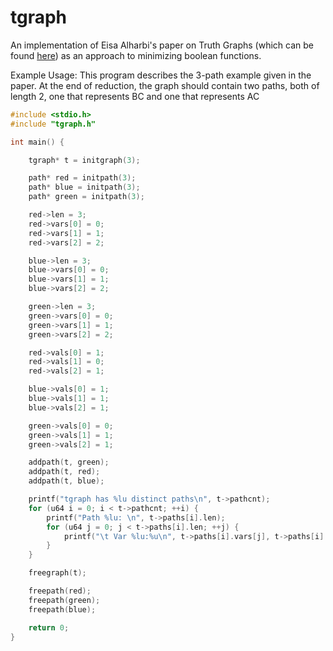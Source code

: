 # tgraph
An implementation of Eisa Alharbi's paper on Truth Graphs (which can be found [here](https://www.researchgate.net/publication/343688223_Truth_Graph_A_Novel_Method_for_Minimizing_Boolean_Algebra_Expressions_by_Using_Graphs)) as an approach to minimizing boolean functions.

Example Usage:
This program describes the 3-path example given in the paper. At the end of reduction, the graph should contain two paths, both of length 2, one that represents BC and one that represents AC
```c
#include <stdio.h>
#include "tgraph.h"

int main() {

    tgraph* t = initgraph(3);

    path* red = initpath(3);
    path* blue = initpath(3);
    path* green = initpath(3);

    red->len = 3;
    red->vars[0] = 0;
    red->vars[1] = 1;
    red->vars[2] = 2;

    blue->len = 3;
    blue->vars[0] = 0;
    blue->vars[1] = 1;
    blue->vars[2] = 2;

    green->len = 3;
    green->vars[0] = 0;
    green->vars[1] = 1;
    green->vars[2] = 2;

    red->vals[0] = 1;
    red->vals[1] = 0;
    red->vals[2] = 1;

    blue->vals[0] = 1;
    blue->vals[1] = 1;
    blue->vals[2] = 1;

    green->vals[0] = 0;
    green->vals[1] = 1;
    green->vals[2] = 1;

    addpath(t, green);
    addpath(t, red);
    addpath(t, blue);

    printf("tgraph has %lu distinct paths\n", t->pathcnt);
    for (u64 i = 0; i < t->pathcnt; ++i) {
        printf("Path %lu: \n", t->paths[i].len);
        for (u64 j = 0; j < t->paths[i].len; ++j) {
            printf("\t Var %lu:%u\n", t->paths[i].vars[j], t->paths[i].vals[j]);
        }
    }

    freegraph(t);

    freepath(red);
    freepath(green);
    freepath(blue);

    return 0;
}
```
